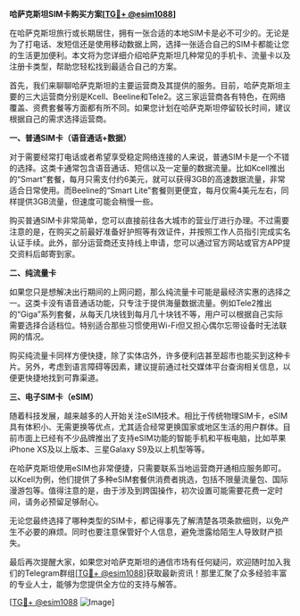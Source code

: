 **哈萨克斯坦SIM卡购买方案[[TG💪+ @esim1088](https://t.me/s/esim1088)]**

在哈萨克斯坦旅行或长期居住，拥有一张合适的本地SIM卡是必不可少的。无论是为了打电话、发短信还是使用移动数据上网，选择一张适合自己的SIM卡都能让您的生活更加便利。本文将为您详细介绍哈萨克斯坦几种常见的手机卡、流量卡以及注册卡类型，帮助您轻松找到最适合自己的方案。

首先，我们来聊聊哈萨克斯坦的主要运营商及其提供的服务。目前，哈萨克斯坦主要的三大运营商分别是Kcell、Beeline和Tele2。这三家运营商各有特色，在网络覆盖、资费套餐等方面都有所不同。如果您计划在哈萨克斯坦停留较长时间，建议根据自己的需求选择运营商。

**一、普通SIM卡（语音通话+数据）**

对于需要经常打电话或者希望享受稳定网络连接的人来说，普通SIM卡是一个不错的选择。这类卡通常包含语音通话、短信以及一定量的数据流量。比如Kcell推出的“Smart”套餐，每月只需支付约6美元，就可以获得3GB的高速数据流量，非常适合日常使用。而Beeline的“Smart Lite”套餐则更便宜，每月仅需4美元左右，同样提供3GB流量，但速度可能会稍慢一些。

购买普通SIM卡非常简单，您可以直接前往各大城市的营业厅进行办理。不过需要注意的是，在购买之前最好准备好护照等有效证件，并按照工作人员指引完成实名认证手续。此外，部分运营商还支持线上申请，您可以通过官方网站或官方APP提交资料后邮寄到家。

**二、纯流量卡**

如果您只是想解决出行期间的上网问题，那么纯流量卡可能是最经济实惠的选择之一。这类卡没有语音通话功能，只专注于提供海量数据流量。例如Tele2推出的“Giga”系列套餐，从每天几块钱到每月几十块钱不等，用户可以根据自己实际需要选择合适档位。特别适合那些习惯使用Wi-Fi但又担心偶尔忘带设备时无法联网的情况。

购买纯流量卡同样方便快捷，除了实体店外，许多便利店甚至超市也能买到这种卡片。另外，考虑到语言障碍等因素，建议提前通过社交媒体平台查询相关信息，以便更快捷地找到可靠渠道。

**三、电子SIM卡（eSIM）**

随着科技发展，越来越多的人开始关注eSIM技术。相比于传统物理SIM卡，eSIM具有体积小、无需更换等优点，尤其适合经常更换国家或地区生活的用户群体。目前市面上已经有不少品牌推出了支持eSIM功能的智能手机和平板电脑，比如苹果iPhone XS及以上版本、三星Galaxy S9及以上机型等等。

在哈萨克斯坦使用eSIM也非常便捷，只需要联系当地运营商开通相应服务即可。以Kcell为例，他们提供了多种eSIM套餐供消费者挑选，包括不限量流量包、国际漫游包等。值得注意的是，由于涉及到跨国操作，初次设置可能需要花费一定时间，请务必预留足够耐心。

无论您最终选择了哪种类型的SIM卡，都记得事先了解清楚各项条款细则，以免产生不必要的麻烦。同时也要注意保管好个人信息，避免泄露给陌生人导致财产损失。

最后再次提醒大家，如果您对哈萨克斯坦的通信市场有任何疑问，欢迎随时加入我们的Telegram群组[[TG💪+ @esim1088](https://t.me/s/esim1088)]获取最新资讯！那里汇聚了众多经验丰富的专业人士，能够为您提供全方位的支持与解答。

[[TG💪+ @esim1088](https://t.me/s/esim1088) ![Image](https://i.postimg.cc/4NQfJmqS/Snipaste-2025-05-13-00-14-12.png)]